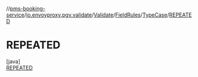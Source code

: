 //[pms-booking-service](../../../../../../index.md)/[io.envoyproxy.pgv.validate](../../../../index.md)/[Validate](../../../index.md)/[FieldRules](../../index.md)/[TypeCase](../index.md)/[REPEATED](index.md)

# REPEATED

[java]\
[REPEATED](index.md)